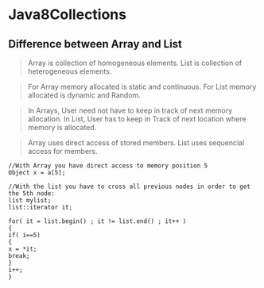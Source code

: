# Java8Collections

## Difference between Array and List

> Array is collection of homogeneous elements.
> List is collection of heterogeneous elements.

> For Array memory allocated is static and continuous.
> For List memory allocated is dynamic and Random.

> In Arrays, User need not have to keep in track of next memory allocation.
> In List, User has to keep in Track of next location where memory is allocated.

> Array uses direct access of stored members.
>List uses sequencial access for members.

```
//With Array you have direct access to memory position 5
Object x = a[5]; 
```

```
//With the list you have to cross all previous nodes in order to get the 5th node:
list mylist;
list::iterator it;

for( it = list.begin() ; it != list.end() ; it++ )
{
if( i==5)
{
x = *it;
break;
}
i++;
}
```


